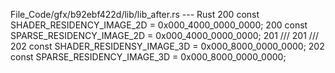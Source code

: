 File_Code/gfx/b92ebf422d/lib/lib_after.rs --- Rust
200         const SHADER_RESIDENCY_IMAGE_2D = 0x000_4000_0000_0000;                                                                                          200         const SPARSE_RESIDENCY_IMAGE_2D = 0x000_4000_0000_0000;
201         ///                                                                                                                                              201         ///
202         const SHADER_RESIDENSY_IMAGE_3D = 0x000_8000_0000_0000;                                                                                          202         const SPARSE_RESIDENCY_IMAGE_3D = 0x000_8000_0000_0000;

